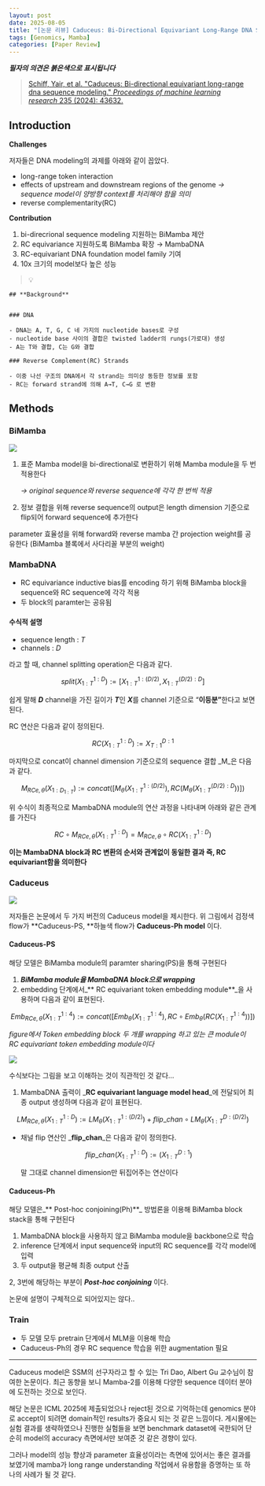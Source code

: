 ```yaml
---
layout: post
date: 2025-08-05
title: "[논문 리뷰] Caduceus: Bi-Directional Equivariant Long-Range DNA Sequence Modeling"
tags: [Genomics, Mamba]
categories: [Paper Review]
---
```


<span class="notion-red">_**필자의 의견은 붉은색으로 표시됩니다**_</span>


> [Schiff, Yair, et al. "Caduceus: Bi-directional equivariant long-range dna sequence modeling." ](https://pmc.ncbi.nlm.nih.gov/articles/PMC12189541/)[_Proceedings of machine learning research_](https://pmc.ncbi.nlm.nih.gov/articles/PMC12189541/)[ 235 (2024): 43632.](https://pmc.ncbi.nlm.nih.gov/articles/PMC12189541/)



## Introduction


**Challenges**


저자들은 DNA modeling의 과제를 아래와 같이 꼽았다.

- long-range token interaction
- effects of upstream and downstream regions of the genome 
_→ sequence model이 양방향 context를 처리해야 함을 의미_
- reverse complementarity(RC)

**Contribution**

1. bi-direcrional sequence modeling 지원하는 BiMamba 제안
1. RC equivariance 지원하도록 BiMamba 확장 → MambaDNA
1. RC-equivariant DNA foundation model family 기여
1. 10x 크기의 model보다 높은 성능

> 💡 


	## **Background**


	### DNA

	- DNA는 A, T, G, C 네 가지의 nucleotide bases로 구성
	- nucleotide base 사이의 결합은 twisted ladder의 rungs(가로대) 생성
	- A는 T와 결합, C는 G와 결합

	### Reverse Complement(RC) Strands

	- 이중 나선 구조의 DNA에서 각 strand는 의미상 동등한 정보를 포함
	- RC는 forward strand에 의해 A→T, C→G 로 변환


## Methods



### BiMamba


![](https://prod-files-secure.s3.us-west-2.amazonaws.com/542b861c-36a8-4051-84e5-8804b6728dba/2c247d59-7815-4980-99f0-8f0d21f445a7/image.png?X-Amz-Algorithm=AWS4-HMAC-SHA256&X-Amz-Content-Sha256=UNSIGNED-PAYLOAD&X-Amz-Credential=ASIAZI2LB466XJAP5XE3%2F20250905%2Fus-west-2%2Fs3%2Faws4_request&X-Amz-Date=20250905T190114Z&X-Amz-Expires=3600&X-Amz-Security-Token=IQoJb3JpZ2luX2VjEBMaCXVzLXdlc3QtMiJIMEYCIQDGYcLQ6qvIY8h0NLL8BQWQWIqRPx5Eo9gZxMGNQ%2FhChAIhAJn5SNwruvTmI5PoUZcmuQG61Xhb2royi1%2Boc8UcWOfDKv8DCHwQABoMNjM3NDIzMTgzODA1IgwLtKxyD7HvpAbCMEQq3APM%2Fz0tWOQE0Eva2b8JkHE7uZVdMHBfIGB8ekF5ToIpaeJ0PE3Uyv1YLvg4qUbrqh%2Fcz5ICBvnqiBjoIs3Ni6%2FSntPJK0pxaG%2BadPrLip1UNxsI9gp6%2Bp9WXr39YyCCzzFepnacp2s3Q1Cr7qUi7Le%2FfLsoOAdTa%2FgBy0VPYBIGEt6oRKm3Pce5vuhVWzhIveLOBUXX0v1pa4UZxsg2EZ8UXE5DmSalaEpv9liGj1yctULxv3DPnWSYvIeWmGiInzQmXpvpNW6Agu9RaGAg16I5SlCduQVqyDUb6YI82vxVlJQsoAMlAUDknIRUsFk%2BqEbq%2F1Jo2qVngVtj%2BSk0rE6UZ2hQzWfmD94HnH7jn9t5YodaTV0YqXf8aupBx%2BizE%2F%2B%2B5jRsc%2FhXxq9k%2B%2Br4fxsUUVsoRX6RX0mbG2SkBXQmH6P11kkjGUVFI8T7%2BxI%2FEz%2B7wE7L8%2BqpmI74lau%2BcDX5wJCwMCphgXGz3C6bDt4v0%2FJ0m2WexhhUSHxtsruXRzu6Al1%2F653xBSvd47XMMSFvoGI6jQU%2Bn4Z90fka05qobOKmVkGx6ttYNhofWCIv53sGSu7qSn4lkDbNWBMxDEurJuCFr%2BD1ml%2BJLLmU6YPb%2Fn%2FExeyEstZoCEcGNDDX2uzFBjqkASbpM2HGJbftLeDcvwCbVx3Np4MLuY6UgH9IGRaDJ7sziPLoHeAwolPl8GwHJujGyotbto8cYbrxbFEcZsERrWspQKu7rnI6VNShiUBHgCqjWCbiYv%2FDUVhSLsycEgYEZlqS9SSljyo0JoBhOmmTMDLLgjVpW8GVGb475inMOo8HWvzSpB2wo3YpZQ3310JEpXapOzc2quc3OVC9thJwxKsviXqN&X-Amz-Signature=617e08aec07299f06742ceb65b3101f94298cb5e18f8d512700352161cc0ae7d&X-Amz-SignedHeaders=host&x-amz-checksum-mode=ENABLED&x-id=GetObject)

1. 표준 Mamba model을 bi-directional로 변환하기 위해 Mamba module을 두 번 적용한다

	_→ original sequence와 reverse sequence에 각각 한 번씩 적용_

1. 정보 결합을 위해 reverse sequence의 output은 length dimension 기준으로 flip되어 forward sequence에 추가한다

parameter 효율성을 위해 forward와 reverse mamba 간 projection weight를 공유한다 (BiMamba 블록에서 사다리꼴 부분의 weight)



### MambaDNA

- RC equivariance inductive bias를 encoding 하기 위해 BiMamba block을 sequence와 RC sequence에 각각 적용
- 두 block의 paramter는 공유됨


#### 수식적 설명

- sequence length : _T_
- channels : _D_

라고 할 때,  channel splitting operation은 다음과 같다.


$$
split(X^{1:D}_{1:T}):=[X^{1:(D/2)}_{1:T},X^{(D/2):D}_{1:T}]
$$


<span class="notion-red">쉽게 말해 </span><span class="notion-red">_**D**_</span><span class="notion-red"> channel을 가진 길이가 </span><span class="notion-red">_**T**_</span><span class="notion-red">인 </span><span class="notion-red">_**X**_</span><span class="notion-red">를 channel 기준으로 “</span><span class="notion-red">**이등분”**</span><span class="notion-red">한다고 보면 된다.</span>


RC 연산은 다음과 같이 정의된다.


$$
RC(X^{1:D}_{1:T}):=X^{D:1}_{T:1}
$$


마지막으로 concat이 channel dimension 기준으로의 sequence 결합 _M_은 다음과 같다.


$$
M_{RCe,\theta}(X_{1:D_{1:T}}):=concat([M_{\theta}(X^{1:(D/2)}_{1:T}),RC(M_{\theta}(X^{(D/2):D}_{1:T}))])
$$


위 수식이 최종적으로 MambaDNA module의 연산 과정을 나타내며 아래와 같은 관계를 가진다


$$
RC\circ M_{RCe,\theta}(X^{1:D}_{1:T}) = M_{RCe,\theta} \circ RC(X^{1:D}_{1:T})
$$


**이는 MambaDNA block과 RC 변환의 순서와 관계없이 동일한 결과 즉, RC equivariant함을 의미한다**



### Caduceus


![](https://prod-files-secure.s3.us-west-2.amazonaws.com/542b861c-36a8-4051-84e5-8804b6728dba/f94a60d7-8145-473b-aef9-7c68d3ec604a/image.png?X-Amz-Algorithm=AWS4-HMAC-SHA256&X-Amz-Content-Sha256=UNSIGNED-PAYLOAD&X-Amz-Credential=ASIAZI2LB466XJAP5XE3%2F20250905%2Fus-west-2%2Fs3%2Faws4_request&X-Amz-Date=20250905T190114Z&X-Amz-Expires=3600&X-Amz-Security-Token=IQoJb3JpZ2luX2VjEBMaCXVzLXdlc3QtMiJIMEYCIQDGYcLQ6qvIY8h0NLL8BQWQWIqRPx5Eo9gZxMGNQ%2FhChAIhAJn5SNwruvTmI5PoUZcmuQG61Xhb2royi1%2Boc8UcWOfDKv8DCHwQABoMNjM3NDIzMTgzODA1IgwLtKxyD7HvpAbCMEQq3APM%2Fz0tWOQE0Eva2b8JkHE7uZVdMHBfIGB8ekF5ToIpaeJ0PE3Uyv1YLvg4qUbrqh%2Fcz5ICBvnqiBjoIs3Ni6%2FSntPJK0pxaG%2BadPrLip1UNxsI9gp6%2Bp9WXr39YyCCzzFepnacp2s3Q1Cr7qUi7Le%2FfLsoOAdTa%2FgBy0VPYBIGEt6oRKm3Pce5vuhVWzhIveLOBUXX0v1pa4UZxsg2EZ8UXE5DmSalaEpv9liGj1yctULxv3DPnWSYvIeWmGiInzQmXpvpNW6Agu9RaGAg16I5SlCduQVqyDUb6YI82vxVlJQsoAMlAUDknIRUsFk%2BqEbq%2F1Jo2qVngVtj%2BSk0rE6UZ2hQzWfmD94HnH7jn9t5YodaTV0YqXf8aupBx%2BizE%2F%2B%2B5jRsc%2FhXxq9k%2B%2Br4fxsUUVsoRX6RX0mbG2SkBXQmH6P11kkjGUVFI8T7%2BxI%2FEz%2B7wE7L8%2BqpmI74lau%2BcDX5wJCwMCphgXGz3C6bDt4v0%2FJ0m2WexhhUSHxtsruXRzu6Al1%2F653xBSvd47XMMSFvoGI6jQU%2Bn4Z90fka05qobOKmVkGx6ttYNhofWCIv53sGSu7qSn4lkDbNWBMxDEurJuCFr%2BD1ml%2BJLLmU6YPb%2Fn%2FExeyEstZoCEcGNDDX2uzFBjqkASbpM2HGJbftLeDcvwCbVx3Np4MLuY6UgH9IGRaDJ7sziPLoHeAwolPl8GwHJujGyotbto8cYbrxbFEcZsERrWspQKu7rnI6VNShiUBHgCqjWCbiYv%2FDUVhSLsycEgYEZlqS9SSljyo0JoBhOmmTMDLLgjVpW8GVGb475inMOo8HWvzSpB2wo3YpZQ3310JEpXapOzc2quc3OVC9thJwxKsviXqN&X-Amz-Signature=4e99b5bf25cb79a1243f8e22e7198bad428ae071b8599ab8043a96167558b0cc&X-Amz-SignedHeaders=host&x-amz-checksum-mode=ENABLED&x-id=GetObject)


저자들은 논문에서 두 가지 버전의 Caduceus model을 제시한다. 위 그림에서 검정색 flow가 **Caduceus-PS, **하늘색 flow가 **Caduceus-Ph model** 이다.



#### Caduceus-PS


해당 모델은 BiMamba module의 paramter sharing(PS)을 통해 구현된다

1. _**BiMamba module을 MambaDNA block으로 wrapping**_
1. embedding 단계에서_** RC equivariant token embedding module**_을 사용하며 다음과 같이 표현된다.

$$
Emb_{RCe,\theta}(X^{1:4}_{1:T}):=concat([Emb_{\theta}(X^{1:4}_{1:T}),RC \circ Emb_{\theta}(RC(X^{1:4}_{1:T}))])
$$


_figure에서 Token embedding block 두 개를 wrapping 하고 있는 큰 module이 RC equivariant token embedding module이다_


![](https://prod-files-secure.s3.us-west-2.amazonaws.com/542b861c-36a8-4051-84e5-8804b6728dba/b175e4da-71eb-4e91-8c23-a06dabe673c9/image.png?X-Amz-Algorithm=AWS4-HMAC-SHA256&X-Amz-Content-Sha256=UNSIGNED-PAYLOAD&X-Amz-Credential=ASIAZI2LB466XJAP5XE3%2F20250905%2Fus-west-2%2Fs3%2Faws4_request&X-Amz-Date=20250905T190114Z&X-Amz-Expires=3600&X-Amz-Security-Token=IQoJb3JpZ2luX2VjEBMaCXVzLXdlc3QtMiJIMEYCIQDGYcLQ6qvIY8h0NLL8BQWQWIqRPx5Eo9gZxMGNQ%2FhChAIhAJn5SNwruvTmI5PoUZcmuQG61Xhb2royi1%2Boc8UcWOfDKv8DCHwQABoMNjM3NDIzMTgzODA1IgwLtKxyD7HvpAbCMEQq3APM%2Fz0tWOQE0Eva2b8JkHE7uZVdMHBfIGB8ekF5ToIpaeJ0PE3Uyv1YLvg4qUbrqh%2Fcz5ICBvnqiBjoIs3Ni6%2FSntPJK0pxaG%2BadPrLip1UNxsI9gp6%2Bp9WXr39YyCCzzFepnacp2s3Q1Cr7qUi7Le%2FfLsoOAdTa%2FgBy0VPYBIGEt6oRKm3Pce5vuhVWzhIveLOBUXX0v1pa4UZxsg2EZ8UXE5DmSalaEpv9liGj1yctULxv3DPnWSYvIeWmGiInzQmXpvpNW6Agu9RaGAg16I5SlCduQVqyDUb6YI82vxVlJQsoAMlAUDknIRUsFk%2BqEbq%2F1Jo2qVngVtj%2BSk0rE6UZ2hQzWfmD94HnH7jn9t5YodaTV0YqXf8aupBx%2BizE%2F%2B%2B5jRsc%2FhXxq9k%2B%2Br4fxsUUVsoRX6RX0mbG2SkBXQmH6P11kkjGUVFI8T7%2BxI%2FEz%2B7wE7L8%2BqpmI74lau%2BcDX5wJCwMCphgXGz3C6bDt4v0%2FJ0m2WexhhUSHxtsruXRzu6Al1%2F653xBSvd47XMMSFvoGI6jQU%2Bn4Z90fka05qobOKmVkGx6ttYNhofWCIv53sGSu7qSn4lkDbNWBMxDEurJuCFr%2BD1ml%2BJLLmU6YPb%2Fn%2FExeyEstZoCEcGNDDX2uzFBjqkASbpM2HGJbftLeDcvwCbVx3Np4MLuY6UgH9IGRaDJ7sziPLoHeAwolPl8GwHJujGyotbto8cYbrxbFEcZsERrWspQKu7rnI6VNShiUBHgCqjWCbiYv%2FDUVhSLsycEgYEZlqS9SSljyo0JoBhOmmTMDLLgjVpW8GVGb475inMOo8HWvzSpB2wo3YpZQ3310JEpXapOzc2quc3OVC9thJwxKsviXqN&X-Amz-Signature=cbc5df4d8147fc0a30e5c295723e4d1352eaecac891ac6d7accdb5c46ac81d74&X-Amz-SignedHeaders=host&x-amz-checksum-mode=ENABLED&x-id=GetObject)


<span class="notion-red">수식보다는 그림을 보고 이해하는 것이 직관적인 것 같다…</span>

1. MambaDNA 출력이 _**RC equivariant language model head**_에 전달되어 최종 output 생성하며 다음과 같이 표현된다.

$$
LM_{RCe,\theta}(X^{1:D}_{1:T}):= LM_{\theta}(X^{1:(D/2)}_{1:T})+flip\_chan\circ LM_{\theta}(X^{D:(D/2)}_{1:T})
$$

- 채널 flip 연산인 _**flip\_chan**_은 다음과 같이 정의한다.

	$$
	flip\_chan(X^{1:D}_{1:T}):=(X^{D:1}_{1:T})
	$$


	말 그대로 channel dimension만 뒤집어주는 연산이다



#### Caduceus-Ph


해당 모델은_** Post-hoc conjoining(Ph)**_ 방법론을 이용해 BiMamba block stack을 통해 구현된다

1. MambaDNA block을 사용하지 않고 BiMamba module을 backbone으로 학습
1. inference 단계에서 input sequence와 input의 RC sequence를 각각 model에 입력
1. 두 output을 평균해 최종 output 산출

2, 3번에 해당하는 부분이 _**Post-hoc conjoining**_ 이다.


<span class="notion-red">논문에 설명이 구체적으로 되어있지는 않다..</span>



### Train

- 두 모델 모두 pretrain 단계에서 MLM을 이용해 학습
- Caduceus-Ph의 경우 RC sequence 학습을 위한 augmentation 필요

---


<span class="notion-red">Caduceus model은 SSM의 선구자라고 할 수 있는 Tri Dao, Albert Gu 교수님이 참여한 논문이다. 최근 동향을 보니 Mamba-2를 이용해 다양한 sequence 데이터 분야에 도전하는 것으로 보인다.</span>


<span class="notion-red">해당 논문은 ICML 2025에 제출되었으나 reject된 것으로 기억하는데 genomics 분야로 accept이 되려면 domain적인 results가 중요시 되는 것 같은 느낌이다. 게시물에는 실험 결과를 생략하였으나 진행한 실험들을 보면 benchmark dataset에 국한되어 단순히 model의 accuracy 측면에서만 보여준 것 같은 경향이 있다.</span>


<span class="notion-red">그러나 model의 성능 향상과 parameter 효율성이라는 측면에 있어서는 좋은 결과를 보였기에 mamba가 long range understanding 작업에서 유용함을 증명하는 또 하나의 사례가 될 것 같다.</span>

